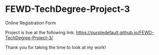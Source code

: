 # FEWD-TechDegree-Project-3
 Online Registration Form

Project is live at the following link:
https://purpledefault.github.io/FEWD-TechDegree-Project-3/

Thank you for taking the time to look at my work!
